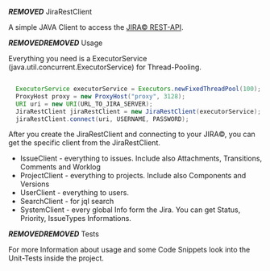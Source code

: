 ***REMOVED*** JiraRestClient

A simple JAVA Client to access the [JIRA&copy; REST-API](https://docs.atlassian.com/jira/REST/cloud/).

***REMOVED******REMOVED*** Usage 

Everything you need is a ExecutorService (java.util.concurrent.ExecutorService) for Thread-Pooling.

```java

  ExecutorService executorService = Executors.newFixedThreadPool(100);
  ProxyHost proxy = new ProxyHost("proxy", 3128);
  URI uri = new URI(URL_TO_JIRA_SERVER);
  JiraRestClient jiraRestClient = new JiraRestClient(executorService);
  jiraRestClient.connect(uri, USERNAME, PASSWORD);

```
After you create the JiraRestClient and connecting to your JIRA&copy;, you can get the specific client from the JiraRestClient.

* IssueClient - everything to issues. Include also Attachments, Transitions, Comments and Worklog
* ProjectClient - everything to projects. Include also Components and Versions
* UserClient - everything to users.
* SearchClient - for jql search
* SystemClient - every global Info form the Jira. You can get Status, Priority, IssueTypes Informations.

***REMOVED******REMOVED*** Tests 

For more Information about usage and some Code Snippets look into the Unit-Tests inside the project. 






